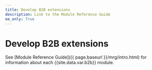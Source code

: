 ```yaml
---
title: Develop B2B extensions
description: Link to the Module Reference Guide
ee_only: True
---
```


# Develop B2B extensions

See [Module Reference Guide]({{ page.baseurl }}/mrg/intro.html) for information about each {{site.data.var.b2b}} module.
